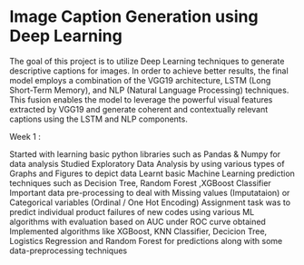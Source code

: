 # Image Caption Generation using Deep Learning

The goal of this project is to utilize Deep Learning techniques to generate descriptive captions for images. In order to achieve better results, the final model employs a combination of the VGG19 architecture, LSTM (Long Short-Term Memory), and NLP (Natural Language Processing) techniques. This fusion enables the model to leverage the powerful visual features extracted by VGG19 and generate coherent and contextually relevant captions using the LSTM and NLP components.

Week 1 :

Started with learning basic python libraries such as Pandas & Numpy for data analysis
Studied Exploratory Data Analysis by using various types of Graphs and Figures to depict data
Learnt basic Machine Learning prediction techniques such as Decision Tree, Random Forest ,XGBoost Classifier
Important data pre-processing to deal with Missing values (Imputataion) or Categorical variables (Ordinal / One Hot Encoding)
Assignment task was to predict individual product failures of new codes using various ML algorithms with evaluation based on AUC under ROC curve obtained
Implemented algorithms like XGBoost, KNN Classifier, Decicion Tree, Logistics Regression and Random Forest for predictions along with some data-preprocessing techniques
